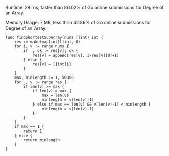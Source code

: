 Runtime: 28 ms, faster than 86.02% of Go online submissions for Degree of an Array.

Memory Usage: 7 MB, less than 42.86% of Go online submissions for Degree of an Array.

```
func findShortestSubArray(nums []int) int {
    res := make(map[int][]int, 0)
    for i, v := range nums {
        if _, ok := res[v]; ok {
            res[v] = append(res[v], i-res[v][0]+1)
        } else {
            res[v] = []int{i}
        }
    }
    max, minlength := 1, 50000
    for _, v := range res {
        if len(v) >= max {
            if len(v) > max {
                max = len(v)
                minlength = v[len(v)-1]
            } else if max == len(v) && v[len(v)-1] < minlength {
                minlength = v[len(v)-1]
            } 
        }
    }
    if max == 1 {
        return 1
    } else {
        return minlength
    }
}
```
